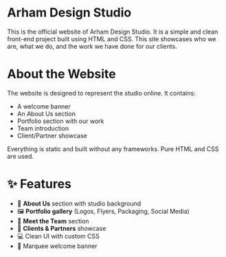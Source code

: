 # Arham Design Studio

This is the official website of Arham Design Studio. It is a simple and clean front-end project built using HTML and CSS. This site showcases who we are, what we do, and the work we have done for our clients.

# About the Website

The website is designed to represent the studio online. It contains:

- A welcome banner
- An About Us section
- Portfolio section with our work
- Team introduction
- Client/Partner showcase

Everything is static and built without any frameworks. Pure HTML and CSS are used.

# ✨ Features

- 💼 **About Us** section with studio background
- 🖼️ **Portfolio gallery** (Logos, Flyers, Packaging, Social Media)
- 👥 **Meet the Team** section
- 🤝 **Clients & Partners** showcase
- 💻 Clean UI with custom CSS
- 📜 Marquee welcome banner
